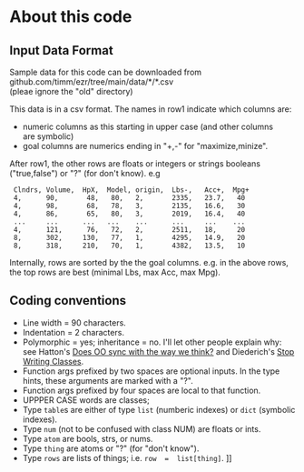 # About this code

## Input Data Format
Sample data for this code can be downloaded from
github.com/timm/ezr/tree/main/data/\*/\*.csv    
(pleae ignore the "old" directory)

This data is in a  csv format.  The names in row1 indicate which
columns are:

- numeric columns as this starting in upper case (and other columns  
  are symbolic)
- goal columns are numerics ending in "+,-" for "maximize,minize".  

After row1, the other rows are floats or integers or strings
booleans ("true,false") or "?" (for don't know). e.g

     Clndrs, Volume,  HpX,  Model, origin,  Lbs-,   Acc+,  Mpg+
     4,      90,       48,   80,   2,       2335,   23.7,   40
     4,      98,       68,   78,   3,       2135,   16.6,   30
     4,      86,       65,   80,   3,       2019,   16.4,   40
     ...     ...      ...   ...    ...      ...     ...    ...
     4,      121,      76,   72,   2,       2511,   18,     20
     8,      302,     130,   77,   1,       4295,   14.9,   20
     8,      318,     210,   70,   1,       4382,   13.5,   10

Internally, rows are sorted by the the goal columns. e.g. in the above
rows, the top rows are best (minimal Lbs, max Acc, max Mpg). 
## Coding conventions

- Line width = 90 characters.
- Indentation = 2 characters.
- Polymorphic = yes;  inheritance = no. I'll let other people
  explain why: see 
  Hatton's [Does OO sync with the way we think?](https://www.cs.kent.edu/~jmaletic/cs69995-PC/papers/Hatton98.pdf)
  and 
  Diederich's [Stop Writing Classes](https://www.youtube.com/watch?v=o9pEzgHorH0).
- Function args prefixed by two spaces are optional inputs.
  In the type hints, these arguments are marked with a "?".
- Function args prefixed by four spaces are local to that function.
- UPPPER CASE words are classes; 
- Type `table`s are either of type `list` (numberic indexes) or 
  `dict` (symbolic indexes). 
- Type `num` (not to be confused with class NUM) are floats or ints. 
- Type `atom` are bools, strs, or nums.
- Type `thing` are atoms or "?" (for "don't know").
- Type `rows` are lists of things; i.e. `row  =  list[thing]`. ]]

 
